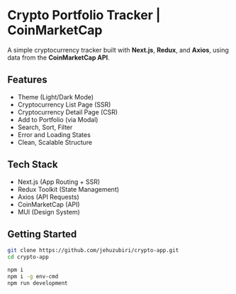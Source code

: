 # Crypto Portfolio Tracker | CoinMarketCap

A simple cryptocurrency tracker built with **Next.js**, **Redux**, and **Axios**, using data from the **CoinMarketCap API**.

## Features

- Theme (Light/Dark Mode)
- Cryptocurrency List Page (SSR)
- Cryptocurrency Detail Page (CSR)
- Add to Portfolio (via Modal)
- Search, Sort, Filter
- Error and Loading States
- Clean, Scalable Structure

## Tech Stack

- Next.js (App Routing + SSR)
- Redux Toolkit (State Management)
- Axios (API Requests)
- CoinMarketCap (API)
- MUI (Design System)

## Getting Started

```bash
git clone https://github.com/jehuzubiri/crypto-app.git
cd crypto-app

npm i
npm i -g env-cmd
npm run development
```
